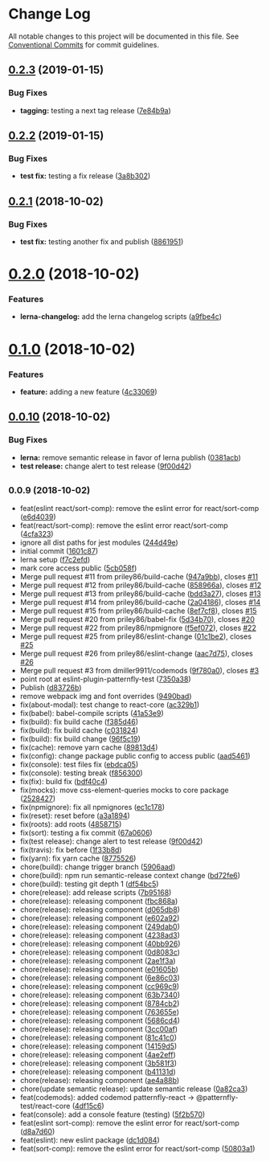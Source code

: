 # Change Log

All notable changes to this project will be documented in this file.
See [Conventional Commits](https://conventionalcommits.org) for commit guidelines.

## [0.2.3](https://github.com/patternfly/patternfly-react/compare/@patternfly-test/react-core@0.2.2...@patternfly-test/react-core@0.2.3) (2019-01-15)


### Bug Fixes

* **tagging:** testing a next tag release ([7e84b9a](https://github.com/patternfly/patternfly-react/commit/7e84b9a))





## [0.2.2](https://github.com/patternfly/patternfly-react/compare/@patternfly-test/react-core@0.2.1...@patternfly-test/react-core@0.2.2) (2019-01-15)


### Bug Fixes

* **test fix:** testing a fix release ([3a8b302](https://github.com/patternfly/patternfly-react/commit/3a8b302))





<a name="0.2.1"></a>
## [0.2.1](https://github.com/patternfly/patternfly-react/compare/@patternfly-test/react-core@0.2.0...@patternfly-test/react-core@0.2.1) (2018-10-02)


### Bug Fixes

* **test fix:** testing another fix and publish ([8861951](https://github.com/patternfly/patternfly-react/commit/8861951))




<a name="0.2.0"></a>
# [0.2.0](https://github.com/patternfly/patternfly-react/compare/@patternfly-test/react-core@0.1.0...@patternfly-test/react-core@0.2.0) (2018-10-02)


### Features

* **lerna-changelog:** add the lerna changelog scripts ([a9fbe4c](https://github.com/patternfly/patternfly-react/commit/a9fbe4c))




<a name="0.1.0"></a>
# [0.1.0](https://github.com/patternfly/patternfly-react/compare/@patternfly-test/react-core@0.0.10...@patternfly-test/react-core@0.1.0) (2018-10-02)


### Features

* **feature:** adding a new feature ([4c33069](https://github.com/patternfly/patternfly-react/commit/4c33069))




<a name="0.0.10"></a>
## [0.0.10](https://github.com/patternfly/patternfly-react/compare/@patternfly-test/react-core@0.0.8...@patternfly-test/react-core@0.0.10) (2018-10-02)


### Bug Fixes

* **lerna:** remove semantic release in favor of lerna publish ([0381acb](https://github.com/patternfly/patternfly-react/commit/0381acb))
* **test release:** change alert to test release ([9f00d42](https://github.com/patternfly/patternfly-react/commit/9f00d42))




## <small>0.0.9 (2018-10-02)</small>

* feat(eslint react/sort-comp): remove the eslint error for react/sort-comp ([e6d4039](https://github.com/patternfly/patternfly-react/commit/e6d4039))
* feat(react/sort-comp): remove the eslint error react/sort-comp ([4cfa323](https://github.com/patternfly/patternfly-react/commit/4cfa323))
* ignore all dist paths for jest modules ([244d49e](https://github.com/patternfly/patternfly-react/commit/244d49e))
* initial commit ([1601c87](https://github.com/patternfly/patternfly-react/commit/1601c87))
* lerna setup ([f7c2efd](https://github.com/patternfly/patternfly-react/commit/f7c2efd))
* mark core access public ([5cb058f](https://github.com/patternfly/patternfly-react/commit/5cb058f))
* Merge pull request #11 from priley86/build-cache ([947a9bb](https://github.com/patternfly/patternfly-react/commit/947a9bb)), closes [#11](https://github.com/patternfly/patternfly-react/issues/11)
* Merge pull request #12 from priley86/build-cache ([858966a](https://github.com/patternfly/patternfly-react/commit/858966a)), closes [#12](https://github.com/patternfly/patternfly-react/issues/12)
* Merge pull request #13 from priley86/build-cache ([bdd3a27](https://github.com/patternfly/patternfly-react/commit/bdd3a27)), closes [#13](https://github.com/patternfly/patternfly-react/issues/13)
* Merge pull request #14 from priley86/build-cache ([2a04186](https://github.com/patternfly/patternfly-react/commit/2a04186)), closes [#14](https://github.com/patternfly/patternfly-react/issues/14)
* Merge pull request #15 from priley86/build-cache ([8ef7cf8](https://github.com/patternfly/patternfly-react/commit/8ef7cf8)), closes [#15](https://github.com/patternfly/patternfly-react/issues/15)
* Merge pull request #20 from priley86/babel-fix ([5d34b70](https://github.com/patternfly/patternfly-react/commit/5d34b70)), closes [#20](https://github.com/patternfly/patternfly-react/issues/20)
* Merge pull request #22 from priley86/npmignore ([f5ef072](https://github.com/patternfly/patternfly-react/commit/f5ef072)), closes [#22](https://github.com/patternfly/patternfly-react/issues/22)
* Merge pull request #25 from priley86/eslint-change ([01c1be2](https://github.com/patternfly/patternfly-react/commit/01c1be2)), closes [#25](https://github.com/patternfly/patternfly-react/issues/25)
* Merge pull request #26 from priley86/eslint-change ([aac7d75](https://github.com/patternfly/patternfly-react/commit/aac7d75)), closes [#26](https://github.com/patternfly/patternfly-react/issues/26)
* Merge pull request #3 from dmiller9911/codemods ([9f780a0](https://github.com/patternfly/patternfly-react/commit/9f780a0)), closes [#3](https://github.com/patternfly/patternfly-react/issues/3)
* point root at eslint-plugin-patternfly-test ([7350a38](https://github.com/patternfly/patternfly-react/commit/7350a38))
* Publish ([d83726b](https://github.com/patternfly/patternfly-react/commit/d83726b))
* remove webpack img and font overrides ([9490bad](https://github.com/patternfly/patternfly-react/commit/9490bad))
* fix(about-modal): test change to react-core ([ac329b1](https://github.com/patternfly/patternfly-react/commit/ac329b1))
* fix(babel): babel-compile scripts ([41a53e9](https://github.com/patternfly/patternfly-react/commit/41a53e9))
* fix(build): fix build cache ([f385d46](https://github.com/patternfly/patternfly-react/commit/f385d46))
* fix(build): fix build cache ([c031824](https://github.com/patternfly/patternfly-react/commit/c031824))
* fix(build): fix build change ([96f5c19](https://github.com/patternfly/patternfly-react/commit/96f5c19))
* fix(cache): remove yarn cache ([89813d4](https://github.com/patternfly/patternfly-react/commit/89813d4))
* fix(config): change package public config to access public ([aad5461](https://github.com/patternfly/patternfly-react/commit/aad5461))
* fix(console): test files fix ([ebdca05](https://github.com/patternfly/patternfly-react/commit/ebdca05))
* fix(console): testing break ([f856300](https://github.com/patternfly/patternfly-react/commit/f856300))
* fix(fix): build fix ([bdf40c4](https://github.com/patternfly/patternfly-react/commit/bdf40c4))
* fix(mocks): move css-element-queries mocks to core package ([2528427](https://github.com/patternfly/patternfly-react/commit/2528427))
* fix(npmignore): fix all npmignores ([ec1c178](https://github.com/patternfly/patternfly-react/commit/ec1c178))
* fix(reset): reset before ([a3a1894](https://github.com/patternfly/patternfly-react/commit/a3a1894))
* fix(roots): add roots ([4858715](https://github.com/patternfly/patternfly-react/commit/4858715))
* fix(sort): testing a fix commit ([67a0606](https://github.com/patternfly/patternfly-react/commit/67a0606))
* fix(test release): change alert to test release ([9f00d42](https://github.com/patternfly/patternfly-react/commit/9f00d42))
* fix(travis): fix before ([1f33b8d](https://github.com/patternfly/patternfly-react/commit/1f33b8d))
* fix(yarn): fix yarn cache ([8775526](https://github.com/patternfly/patternfly-react/commit/8775526))
* chore(build): change trigger branch ([5906aad](https://github.com/patternfly/patternfly-react/commit/5906aad))
* chore(build): npm run semantic-release context change ([bd72fe6](https://github.com/patternfly/patternfly-react/commit/bd72fe6))
* chore(build): testing git depth 1 ([df54bc5](https://github.com/patternfly/patternfly-react/commit/df54bc5))
* chore(release): add release scripts ([7b95168](https://github.com/patternfly/patternfly-react/commit/7b95168))
* chore(release): releasing component ([fbc868a](https://github.com/patternfly/patternfly-react/commit/fbc868a))
* chore(release): releasing component ([d065db8](https://github.com/patternfly/patternfly-react/commit/d065db8))
* chore(release): releasing component ([e602a92](https://github.com/patternfly/patternfly-react/commit/e602a92))
* chore(release): releasing component ([249dab0](https://github.com/patternfly/patternfly-react/commit/249dab0))
* chore(release): releasing component ([4238ad3](https://github.com/patternfly/patternfly-react/commit/4238ad3))
* chore(release): releasing component ([40bb926](https://github.com/patternfly/patternfly-react/commit/40bb926))
* chore(release): releasing component ([0d8083c](https://github.com/patternfly/patternfly-react/commit/0d8083c))
* chore(release): releasing component ([2ae1f3a](https://github.com/patternfly/patternfly-react/commit/2ae1f3a))
* chore(release): releasing component ([e01605b](https://github.com/patternfly/patternfly-react/commit/e01605b))
* chore(release): releasing component ([6e86c03](https://github.com/patternfly/patternfly-react/commit/6e86c03))
* chore(release): releasing component ([cc969c9](https://github.com/patternfly/patternfly-react/commit/cc969c9))
* chore(release): releasing component ([63b7340](https://github.com/patternfly/patternfly-react/commit/63b7340))
* chore(release): releasing component ([8784cb2](https://github.com/patternfly/patternfly-react/commit/8784cb2))
* chore(release): releasing component ([763655e](https://github.com/patternfly/patternfly-react/commit/763655e))
* chore(release): releasing component ([5686cd4](https://github.com/patternfly/patternfly-react/commit/5686cd4))
* chore(release): releasing component ([3cc00af](https://github.com/patternfly/patternfly-react/commit/3cc00af))
* chore(release): releasing component ([81c41c0](https://github.com/patternfly/patternfly-react/commit/81c41c0))
* chore(release): releasing component ([14159d5](https://github.com/patternfly/patternfly-react/commit/14159d5))
* chore(release): releasing component ([4ae2eff](https://github.com/patternfly/patternfly-react/commit/4ae2eff))
* chore(release): releasing component ([3b581f3](https://github.com/patternfly/patternfly-react/commit/3b581f3))
* chore(release): releasing component ([b41131d](https://github.com/patternfly/patternfly-react/commit/b41131d))
* chore(release): releasing component ([ae4a88b](https://github.com/patternfly/patternfly-react/commit/ae4a88b))
* chore(update semantic release): update semantic release ([0a82ca3](https://github.com/patternfly/patternfly-react/commit/0a82ca3))
* feat(codemods): added codemod patternfly-react -> @patternfly-test/react-core ([4df15c6](https://github.com/patternfly/patternfly-react/commit/4df15c6))
* feat(console): add a console feature (testing) ([5f2b570](https://github.com/patternfly/patternfly-react/commit/5f2b570))
* feat(eslint sort-comp): remove the eslint error for react/sort-comp ([d8a7d60](https://github.com/patternfly/patternfly-react/commit/d8a7d60))
* feat(eslint): new eslint package ([dc1d084](https://github.com/patternfly/patternfly-react/commit/dc1d084))
* feat(sort-comp): remove the eslint error for react/sort-comp ([50803a1](https://github.com/patternfly/patternfly-react/commit/50803a1))
